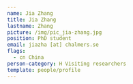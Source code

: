 ```yaml
---
name: Jia Zhang
title: Jia Zhang
lastname: Zhang
picture: /img/pic_jia-zhang.jpg
position: PhD student
email: jiazha [at] chalmers.se
flags:
  - cn China
person-category: H Visiting researchers
template: people/profile
---
```


